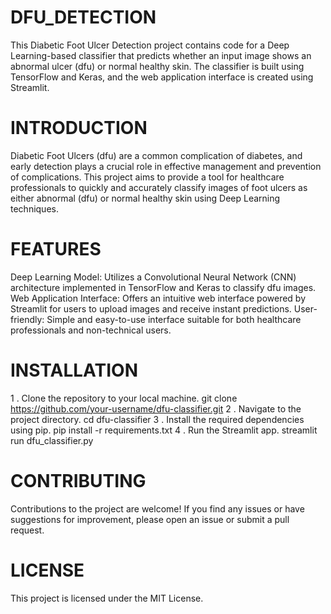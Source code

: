 # DFU_DETECTION
This Diabetic Foot Ulcer Detection project contains code for a Deep Learning-based classifier that predicts whether an input image shows an abnormal ulcer (dfu) or normal healthy skin. The classifier is built using TensorFlow and Keras, and the web application interface is created using Streamlit.

# INTRODUCTION 
Diabetic Foot Ulcers (dfu) are a common complication of diabetes, and early detection plays a crucial role in effective management and prevention of complications. This project aims to provide a tool for healthcare professionals to quickly and accurately classify images of foot ulcers as either abnormal (dfu) or normal healthy skin using Deep Learning techniques.

# FEATURES
Deep Learning Model: Utilizes a Convolutional Neural Network (CNN) architecture implemented in TensorFlow and Keras to classify dfu images.
Web Application Interface: Offers an intuitive web interface powered by Streamlit for users to upload images and receive instant predictions.
User-friendly: Simple and easy-to-use interface suitable for both healthcare professionals and non-technical users.

# INSTALLATION
1 . Clone the repository to your local machine.
    git clone https://github.com/your-username/dfu-classifier.git
2 . Navigate to the project directory. 
    cd dfu-classifier
3 . Install the required dependencies using pip.
    pip install -r requirements.txt
4 . Run the Streamlit app.
    streamlit run dfu_classifier.py

# CONTRIBUTING
Contributions to the project are welcome! If you find any issues or have suggestions for improvement, please open an issue or submit a pull request.

# LICENSE
This project is licensed under the MIT License.
